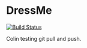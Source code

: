 DressMe
=======
[![Build Status](https://travis-ci.org/leonsas/DressMe.png)](https://travis-ci.org/leonsas/DressMe)

Colin testing git pull and push. 